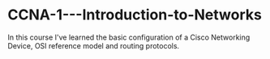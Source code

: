 # CCNA-1---Introduction-to-Networks
In this course I've learned the basic configuration of a Cisco Networking Device, OSI reference model and routing protocols.
